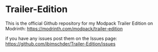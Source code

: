 # Trailer-Edition
This is the official Github repository for my Modpack Trailer Edition on Modrinth: https://modrinth.com/modpack/trailer-edition

if you have any issues post them on the Issues page: https://github.com/ibimschder/Trailer-Edition/issues
